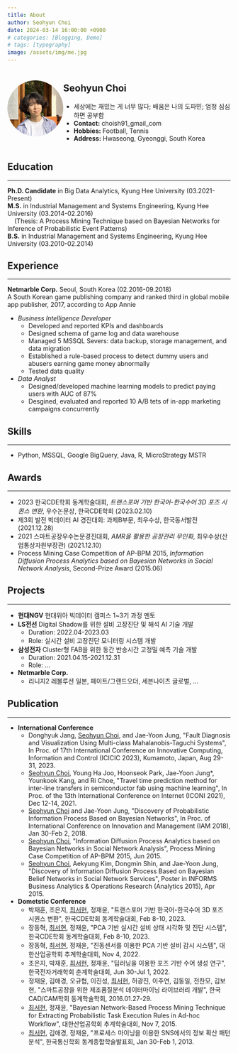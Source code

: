 ```yaml
---
title: About
author: Seohyun Choi
date: 2024-03-14 16:00:00 +0900
# categories: [Blogging, Demo]
# tags: [typography]
image: /assets/img/me.jpg
---
```


<!-- ## **Seohyun Choi** -->
<div style="display: flex; align-items: center;">
  <div style="flex: 1;">
    <img src="/assets/img/me.jpg" alt="Profile Picture" style="border-radius: 50%;" width="200">
  </div>
  <div style="flex: 3;">
  <h2><strong>Seohyun Choi</strong></h2>
      <ul>
      <li>세상에는 재밌는 게 너무 많다; 배움은 나의 도파민; 엄청 심심하면 공부함</li>
      <li><strong>Contact:</strong> choish91_gmail_com</li>
      <li><strong>Hobbies:</strong> Football, Tennis</li>
      <li><strong>Address:</strong> Hwaseong, Gyeonggi, South Korea</li>
    </ul>
  </div>
</div>



## **Education**
---
**Ph.D. Candidate** in Big Data Analytics, Kyung Hee University (03.2021-Present)  
**M.S.** in Industrial Management and Systems Engineering, Kyung Hee University (03.2014-02.2016)  
&nbsp;&nbsp;&nbsp;&nbsp;(Thesis: A Process Mining Technique based on Bayesian Networks for Inference of Probabilistic Event Patterns)  
**B.S.** in Industrial Management and Systems Engineering, Kyung Hee University (03.2010-02.2014)


## **Experience**
---
**Netmarble Corp.** Seoul, South Korea (02.2016-09.2018)  
A South Korean game publishing company and ranked third in global mobile app publisher, 2017, according to App Annie
- _Business Intelligence Developer_
  - Developed and reported KPIs and dashboards
  - Designed schema of game log and data warehouse
  - Managed 5 MSSQL Severs: data backup, storage management, and data migration
  - Established a rule-based process to detect dummy users and abusers earning game money abnormally
  - Tested data quality
- _Data Analyst_
  - Designed/developed machine learning models to predict paying users with AUC of 87%
  - Desgined, evaluated and reported 10 A/B tets of in-app marketing campaigns concurrently 


## **Skills**
---
- Python, MSSQL, Google BigQuery, Java, R, MicroStrategy MSTR


## **Awards**
---
- 2023 한국CDE학회 동계학술대회, _트랜스포머 기반 한국어-한국수어 3D 포즈 시퀀스 변환_, 우수논문상, 한국CDE학회 (2023.02.10)
- 제3회 발전 빅데이터 AI 경진대회: 과제B부문, 최우수상, 한국동서발전 (2021.12.28)
- 2021 스마트공장우수논문경진대회, _AMR을 활용한 공장관리 무인화_, 최우수상(산업통상자원부장관) (2021.12.10)
- Process Mining Case Competition of AP-BPM 2015, _Information Diffusion Process Analytics based on Bayesian Networks in Social Network Analysis_, Second-Prize Award (2015.06)


## **Projects**
---
- **현대NGV** 현대위아 빅데이터 캠퍼스 1~3기 과정 멘토
- **LS전선** Digital Shadow를 위한 설비 고장진단 및 해석 AI 기술 개발
  - Duration: 2022.04-2023.03
  - Role: 실시간 설비 고장진단 모니터링 시스템 개발
- **삼성전자** Cluster형 FAB을 위한 동간 반송시간 고정밀 예측 기술 개발
  - Duration: 2021.04.15-2021.12.31
  - Role: ...
- **Netmarble Corp.**
  - 리니지2 레볼루션 일본, 페이트/그랜드오더, 세븐나이츠 글로벌, ...


## **Publication**
---
- **International Conference**
  - Donghyuk Jang, <u>Seohyun Choi</u>, and Jae-Yoon Jung, "Fault Diagnosis and Visualization Using Multi-class Mahalanobis-Taguchi Systems", In Proc. of 17th International Conference on Innovative Computing, Information and Control (ICICIC 2023), Kumamoto, Japan, Aug 29-31, 2023.
  - <u>Seohyun Choi</u>, Young Ha Joo, Hoonseok Park, Jae-Yoon Jung*, Younkook Kang, and Ri Choe, "Travel time prediction method for inter-line transfers in semiconductor fab using machine learning", In Proc. of the 13th International Conference on Internet (ICONI 2021), Dec 12-14, 2021.
  - <u>Seohyun Choi</u> and Jae-Yoon Jung, "Discovery of Probabilistic Information Process Based on Bayesian Networks", In Proc. of International Conference on Innovation and Management (IAM 2018), Jan 30-Feb 2, 2018.
  - <u>Seohyun Choi</u>, "Information Diffusion Process Analytics based on Bayesian Networks in Social Network Analysis", Process Mining Case Competition of AP-BPM 2015, Jun 2015.
  - <u>Seohyun Choi</u>, Aekyung Kim, Dongmin Shin, and Jae-Yoon Jung, "Discovery of Information Diffusion Process Based on Bayesian Belief Networks in Social Network Services", Poster in INFORMS Business Analytics & Operations Research (Analytics 2015), Apr 2015.
- **Dometstic Conference**
  - 박재훈, 조은지, <u>최서현</u>, 정재윤, "트랜스포머 기반 한국어-한국수어 3D 포즈 시퀀스 변환", 한국CDE학회 동계학술대회, Feb 8-10, 2023.
  - 장동혁, <u>최서현</u>, 정재윤, "PCA 기반 실시간 설비 상태 시각화 및 진단 시스템", 한국CDE학회 동계학술대회, Feb 8-10, 2023.
  - 장동혁, <u>최서현</u>, 정재윤, "진동센서를 이용한 PCA 기반 설비 감시 시스템", 대한산업공학회 추계학술대회, Nov 4, 2022.
  - 조은지, 박재훈, <u>최서현</u>, 정재윤, "딥러닝을 이용한 포즈 기반 수어 생성 연구", 한국전자거래학회 춘계학술대회, Jun 30-Jul 1, 2022.
  - 정재윤, 김애경, 오규협, 이진성, <u>최서현</u>, 허광진, 이주연, 김동일, 전찬모, 김보현, "스마트공장을 위한 제조품질분석 데이터마이닝 라이브러리 개발", 한국CAD/CAM학회 동계학술학회, 2016.01.27-29.
  - <u>최서현</u>, 정재윤, "Bayesian Network-Based Process Mining Technique for Extracting Probabilistic Task Execution Rules in Ad-hoc Workflow", 대한산업공학회 추계학술대회, Nov 7, 2015.
  - <u>최서현</u>, 김애경, 정재윤, "프로세스 마이닝을 이용한 SNS에서의 정보 확산 패턴 분석", 한국통신학회 동계종합학술발표회, Jan 30-Feb 1, 2013.
